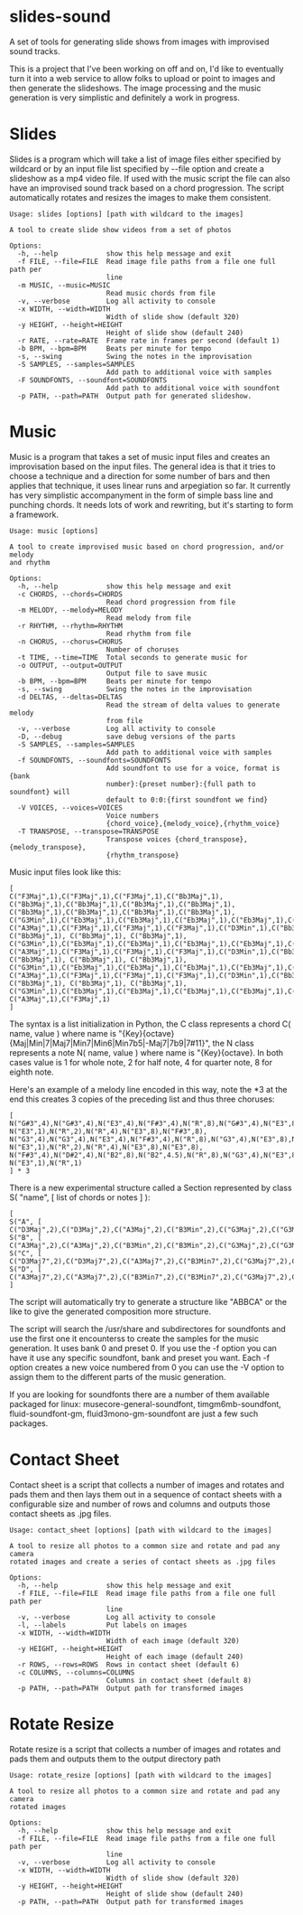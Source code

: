 # slides-sound
A set of tools for generating slide shows from images with improvised sound tracks.

This is a project that I've been working on off and on, I'd like to eventually turn it into a web service to allow folks to upload or point to images and then generate the slideshows. The image processing and the music generation is very simplistic and definitely a work in progress.

Slides
==================================================================================

Slides is a program which will take a list of image files either specified by wildcard or by an input file list specified by --file option and create a slideshow as a mp4 video file. If used with the music script the file can also have an improvised sound track based on a chord progression. The script automatically rotates and resizes the images to make them consistent.

    Usage: slides [options] [path with wildcard to the images]

    A tool to create slide show videos from a set of photos

    Options:
      -h, --help            show this help message and exit
      -f FILE, --file=FILE  Read image file paths from a file one full path per
                            line
      -m MUSIC, --music=MUSIC
                            Read music chords from file
      -v, --verbose         Log all activity to console
      -x WIDTH, --width=WIDTH
                            Width of slide show (default 320)
      -y HEIGHT, --height=HEIGHT
                            Height of slide show (default 240)
      -r RATE, --rate=RATE  Frame rate in frames per second (default 1)
      -b BPM, --bpm=BPM     Beats per minute for tempo
      -s, --swing           Swing the notes in the improvisation
      -S SAMPLES, --samples=SAMPLES
                            Add path to additional voice with samples
      -F SOUNDFONTS, --soundfont=SOUNDFONTS
                            Add path to additional voice with soundfont
      -p PATH, --path=PATH  Output path for generated slideshow.

Music
=================================================================================

Music is a program that takes a set of music input files and creates an improvisation based on the input files. The general idea is that it tries to choose a technique and a direction for some number of bars and then applies that technique, it uses linear runs and arpegiation so far. It currently has very simplistic accompanyment in the form of simple bass line and punching chords. It needs lots of work and rewriting, but it's starting to form a framework.

    Usage: music [options]

    A tool to create improvised music based on chord progression, and/or melody
    and rhythm

    Options:
      -h, --help            show this help message and exit
      -c CHORDS, --chords=CHORDS
                            Read chord progression from file
      -m MELODY, --melody=MELODY
                            Read melody from file
      -r RHYTHM, --rhythm=RHYTHM
                            Read rhythm from file
      -n CHORUS, --chorus=CHORUS
                            Number of choruses
      -t TIME, --time=TIME  Total seconds to generate music for
      -o OUTPUT, --output=OUTPUT
                            Output file to save music
      -b BPM, --bpm=BPM     Beats per minute for tempo
      -s, --swing           Swing the notes in the improvisation
      -d DELTAS, --deltas=DELTAS
                            Read the stream of delta values to generate melody
                            from file
      -v, --verbose         Log all activity to console
      -D, --debug           save debug versions of the parts
      -S SAMPLES, --samples=SAMPLES
                            Add path to additional voice with samples
      -f SOUNDFONTS, --soundfonts=SOUNDFONTS
                            Add soundfont to use for a voice, format is {bank
                            number}:{preset number}:{full path to soundfont} will
                            default to 0:0:{first soundfont we find}
      -V VOICES, --voices=VOICES
                            Voice numbers
                            {chord_voice},{melody_voice},{rhythm_voice}
      -T TRANSPOSE, --transpose=TRANSPOSE
                            Transpose voices {chord_transpose},{melody_transpose},
                            {rhythm_transpose}

Music input files look like this:

    [
    C("F3Maj",1),C("F3Maj",1),C("F3Maj",1),C("Bb3Maj",1),
    C("Bb3Maj",1),C("Bb3Maj",1),C("Bb3Maj",1),C("Bb3Maj",1),
    C("Bb3Maj",1),C("Bb3Maj",1),C("Bb3Maj",1),C("Bb3Maj",1),
    C("G3Min",1),C("Eb3Maj",1),C("Eb3Maj",1),C("Eb3Maj",1),C("Eb3Maj",1),C("Eb3Maj",1),
    C("A3Maj",1),C("F3Maj",1),C("F3Maj",1),C("F3Maj",1),C("D3Min",1),C("Bb3Maj",1),C("Bb3Maj",1), C("Bb3Maj",1), C("Bb3Maj",1), C("Bb3Maj",1),
    C("G3Min",1),C("Eb3Maj",1),C("Eb3Maj",1),C("Eb3Maj",1),C("Eb3Maj",1),C("Eb3Maj",1),
    C("A3Maj",1),C("F3Maj",1),C("F3Maj",1),C("F3Maj",1),C("D3Min",1),C("Bb3Maj",1),C("Bb3Maj",1), C("Bb3Maj",1), C("Bb3Maj",1), C("Bb3Maj",1),
    C("G3Min",1),C("Eb3Maj",1),C("Eb3Maj",1),C("Eb3Maj",1),C("Eb3Maj",1),C("Eb3Maj",1),
    C("A3Maj",1),C("F3Maj",1),C("F3Maj",1),C("F3Maj",1),C("D3Min",1),C("Bb3Maj",1),C("Bb3Maj",1), C("Bb3Maj",1), C("Bb3Maj",1), C("Bb3Maj",1),
    C("G3Min",1),C("Eb3Maj",1),C("Eb3Maj",1),C("Eb3Maj",1),C("Eb3Maj",1),C("Eb3Maj",1),
    C("A3Maj",1),C("F3Maj",1)
    ]

The syntax is a list initialization in Python, the C class represents a chord  C( name, value ) where name is "{Key}{octave}{Maj|Min|7|Maj7|Min7|Min6|Min7b5|-Maj7|7b9|7#11}", the N class represents a note N( name, value ) where name is "{Key}{octave}. In both cases value is 1 for whole note, 2 for half note, 4 for quarter note, 8 for eighth note.

Here's an example of a melody line encoded in this way, note the *3 at the end this creates 3 copies of the preceding list and thus three choruses:

    [
    N("G#3",4),N("G#3",4),N("E3",4),N("F#3",4),N("R",8),N("G#3",4),N("E3",8),N("G#3",4),N("E3",8),N("E3",8),
    N("E3",1),N("R",2),N("R",4),N("E3",8),N("F#3",8),
    N("G3",4),N("G3",4),N("E3",4),N("F#3",4),N("R",8),N("G3",4),N("E3",8),N("G3",4),N("F#3",4),
    N("E3",1),N("R",2),N("R",4),N("E3",8),N("E3",8),
    N("F#3",4),N("D#2",4),N("B2",8),N("B2",4.5),N("R",8),N("G3",4),N("E3",8),N("G3",4),N("F#3",4),
    N("E3",1),N("R",1)
    ] * 3

There is a new experimental structure called a Section represented by class S( "name", [ list of chords or notes ] ):

    [
    S("A", [ C("D3Maj",2),C("D3Maj",2),C("A3Maj",2),C("B3Min",2),C("G3Maj",2),C("G3Maj",2)]),
    S("B", [ C("A3Maj",2),C("A3Maj",2),C("B3Min",2),C("B3Min",2),C("G3Maj",2),C("G3Maj",2)]),
    S("C", [ C("D3Maj7",2),C("D3Maj7",2),C("A3Maj7",2),C("B3Min7",2),C("G3Maj7",2),C("G3Maj7",2)]),
    S("D", [ C("A3Maj7",2),C("A3Maj7",2),C("B3Min7",2),C("B3Min7",2),C("G3Maj7",2),C("G3Maj7",2)])
    ]

The script will automatically try to generate a structure like "ABBCA" or the like to give the generated composition more structure.

The script will search the /usr/share and subdirectores for soundfonts and use the first one it encounterss to create the samples for the music generation. It uses bank 0 and preset 0. If you use the -f option you can have it use any specific soundfont, bank and preset you want. Each -f option creates a new voice numbered from 0 you can use the -V option to assign them to the different parts of the music generation.

If you are looking for soundfonts there are a number of them available packaged for linux: musecore-general-soundfont, timgm6mb-soundfont, fluid-soundfont-gm, fluid3mono-gm-soundfont are just a few such packages.

Contact Sheet
=================================================================================

Contact sheet is a script that collects a number of images and rotates and pads them and then lays them out in a sequence of contact sheets with a configurable size and number of rows and columns and outputs those contact sheets as .jpg files.

    Usage: contact_sheet [options] [path with wildcard to the images]

    A tool to resize all photos to a common size and rotate and pad any camera
    rotated images and create a series of contact sheets as .jpg files

    Options:
      -h, --help            show this help message and exit
      -f FILE, --file=FILE  Read image file paths from a file one full path per
                            line
      -v, --verbose         Log all activity to console
      -l, --labels          Put labels on images
      -x WIDTH, --width=WIDTH
                            Width of each image (default 320)
      -y HEIGHT, --height=HEIGHT
                            Height of each image (default 240)
      -r ROWS, --rows=ROWS  Rows in contact sheet (default 6)
      -c COLUMNS, --columns=COLUMNS
                            Columns in contact sheet (default 8)
      -p PATH, --path=PATH  Output path for transformed images

Rotate Resize
=================================================================================

Rotate resize is a script that collects a number of images and rotates and pads them and outputs them to the output directory path

    Usage: rotate_resize [options] [path with wildcard to the images]

    A tool to resize all photos to a common size and rotate and pad any camera
    rotated images

    Options:
      -h, --help            show this help message and exit
      -f FILE, --file=FILE  Read image file paths from a file one full path per
                            line
      -v, --verbose         Log all activity to console
      -x WIDTH, --width=WIDTH
                            Width of slide show (default 320)
      -y HEIGHT, --height=HEIGHT
                            Height of slide show (default 240)
      -p PATH, --path=PATH  Output path for transformed images
